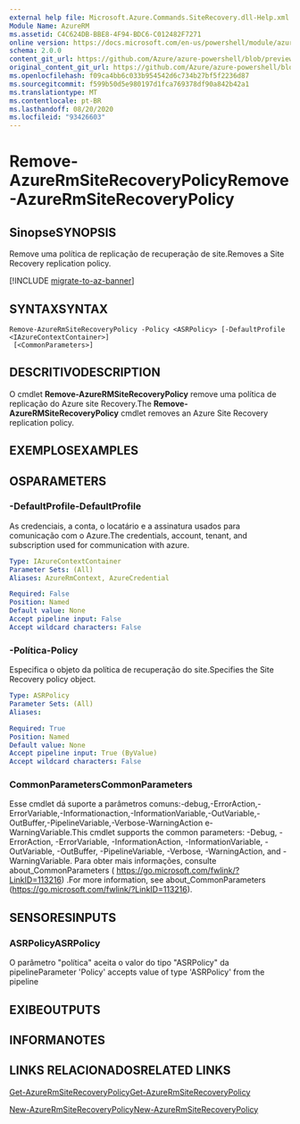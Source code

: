 ```yaml
---
external help file: Microsoft.Azure.Commands.SiteRecovery.dll-Help.xml
Module Name: AzureRM
ms.assetid: C4C624DB-BBE8-4F94-BDC6-C012482F7271
online version: https://docs.microsoft.com/en-us/powershell/module/azurerm.siterecovery/remove-azurermsiterecoverypolicy
schema: 2.0.0
content_git_url: https://github.com/Azure/azure-powershell/blob/preview/src/ResourceManager/SiteRecovery/Commands.SiteRecovery/help/Remove-AzureRmSiteRecoveryPolicy.md
original_content_git_url: https://github.com/Azure/azure-powershell/blob/preview/src/ResourceManager/SiteRecovery/Commands.SiteRecovery/help/Remove-AzureRmSiteRecoveryPolicy.md
ms.openlocfilehash: f09ca4bb6c033b954542d6c734b27bf5f2236d87
ms.sourcegitcommit: f599b50d5e980197d1fca769378df90a842b42a1
ms.translationtype: MT
ms.contentlocale: pt-BR
ms.lasthandoff: 08/20/2020
ms.locfileid: "93426603"
---
```

# <span data-ttu-id="cfe89-101">Remove-AzureRmSiteRecoveryPolicy</span><span class="sxs-lookup"><span data-stu-id="cfe89-101">Remove-AzureRmSiteRecoveryPolicy</span></span>

## <span data-ttu-id="cfe89-102">Sinopse</span><span class="sxs-lookup"><span data-stu-id="cfe89-102">SYNOPSIS</span></span>
<span data-ttu-id="cfe89-103">Remove uma política de replicação de recuperação de site.</span><span class="sxs-lookup"><span data-stu-id="cfe89-103">Removes a Site Recovery replication policy.</span></span>

[!INCLUDE [migrate-to-az-banner](../../includes/migrate-to-az-banner.md)]

## <span data-ttu-id="cfe89-104">SYNTAX</span><span class="sxs-lookup"><span data-stu-id="cfe89-104">SYNTAX</span></span>

```
Remove-AzureRmSiteRecoveryPolicy -Policy <ASRPolicy> [-DefaultProfile <IAzureContextContainer>]
 [<CommonParameters>]
```

## <span data-ttu-id="cfe89-105">DESCRITIVO</span><span class="sxs-lookup"><span data-stu-id="cfe89-105">DESCRIPTION</span></span>
<span data-ttu-id="cfe89-106">O cmdlet **Remove-AzureRMSiteRecoveryPolicy** remove uma política de replicação do Azure site Recovery.</span><span class="sxs-lookup"><span data-stu-id="cfe89-106">The **Remove-AzureRMSiteRecoveryPolicy** cmdlet removes an Azure Site Recovery replication policy.</span></span>

## <span data-ttu-id="cfe89-107">EXEMPLOS</span><span class="sxs-lookup"><span data-stu-id="cfe89-107">EXAMPLES</span></span>

## <span data-ttu-id="cfe89-108">OS</span><span class="sxs-lookup"><span data-stu-id="cfe89-108">PARAMETERS</span></span>

### <span data-ttu-id="cfe89-109">-DefaultProfile</span><span class="sxs-lookup"><span data-stu-id="cfe89-109">-DefaultProfile</span></span>
<span data-ttu-id="cfe89-110">As credenciais, a conta, o locatário e a assinatura usados para comunicação com o Azure.</span><span class="sxs-lookup"><span data-stu-id="cfe89-110">The credentials, account, tenant, and subscription used for communication with azure.</span></span>

```yaml
Type: IAzureContextContainer
Parameter Sets: (All)
Aliases: AzureRmContext, AzureCredential

Required: False
Position: Named
Default value: None
Accept pipeline input: False
Accept wildcard characters: False
```

### <span data-ttu-id="cfe89-111">-Política</span><span class="sxs-lookup"><span data-stu-id="cfe89-111">-Policy</span></span>
<span data-ttu-id="cfe89-112">Especifica o objeto da política de recuperação do site.</span><span class="sxs-lookup"><span data-stu-id="cfe89-112">Specifies the Site Recovery policy object.</span></span>

```yaml
Type: ASRPolicy
Parameter Sets: (All)
Aliases: 

Required: True
Position: Named
Default value: None
Accept pipeline input: True (ByValue)
Accept wildcard characters: False
```

### <span data-ttu-id="cfe89-113">CommonParameters</span><span class="sxs-lookup"><span data-stu-id="cfe89-113">CommonParameters</span></span>
<span data-ttu-id="cfe89-114">Esse cmdlet dá suporte a parâmetros comuns:-debug,-ErrorAction,-ErrorVariable,-Informationaction,-InformationVariable,-OutVariable,-OutBuffer,-PipelineVariable,-Verbose-WarningAction e-WarningVariable.</span><span class="sxs-lookup"><span data-stu-id="cfe89-114">This cmdlet supports the common parameters: -Debug, -ErrorAction, -ErrorVariable, -InformationAction, -InformationVariable, -OutVariable, -OutBuffer, -PipelineVariable, -Verbose, -WarningAction, and -WarningVariable.</span></span> <span data-ttu-id="cfe89-115">Para obter mais informações, consulte about_CommonParameters ( https://go.microsoft.com/fwlink/?LinkID=113216) .</span><span class="sxs-lookup"><span data-stu-id="cfe89-115">For more information, see about_CommonParameters (https://go.microsoft.com/fwlink/?LinkID=113216).</span></span>

## <span data-ttu-id="cfe89-116">SENSORES</span><span class="sxs-lookup"><span data-stu-id="cfe89-116">INPUTS</span></span>

### <span data-ttu-id="cfe89-117">ASRPolicy</span><span class="sxs-lookup"><span data-stu-id="cfe89-117">ASRPolicy</span></span>
<span data-ttu-id="cfe89-118">O parâmetro "política" aceita o valor do tipo "ASRPolicy" da pipeline</span><span class="sxs-lookup"><span data-stu-id="cfe89-118">Parameter 'Policy' accepts value of type 'ASRPolicy' from the pipeline</span></span>

## <span data-ttu-id="cfe89-119">EXIBE</span><span class="sxs-lookup"><span data-stu-id="cfe89-119">OUTPUTS</span></span>

## <span data-ttu-id="cfe89-120">INFORMA</span><span class="sxs-lookup"><span data-stu-id="cfe89-120">NOTES</span></span>

## <span data-ttu-id="cfe89-121">LINKS RELACIONADOS</span><span class="sxs-lookup"><span data-stu-id="cfe89-121">RELATED LINKS</span></span>

[<span data-ttu-id="cfe89-122">Get-AzureRmSiteRecoveryPolicy</span><span class="sxs-lookup"><span data-stu-id="cfe89-122">Get-AzureRmSiteRecoveryPolicy</span></span>](./Get-AzureRmSiteRecoveryPolicy.md)

[<span data-ttu-id="cfe89-123">New-AzureRmSiteRecoveryPolicy</span><span class="sxs-lookup"><span data-stu-id="cfe89-123">New-AzureRmSiteRecoveryPolicy</span></span>](./New-AzureRmSiteRecoveryPolicy.md)
